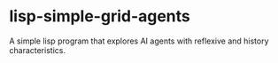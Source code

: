 # lisp-simple-grid-agents
A simple lisp program that explores AI agents with reflexive and history characteristics.
